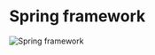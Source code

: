 # Spring framework
![Spring framework](slides/img/spring.png "Spring framework") <!-- .element: class="imagen-titulos" -->